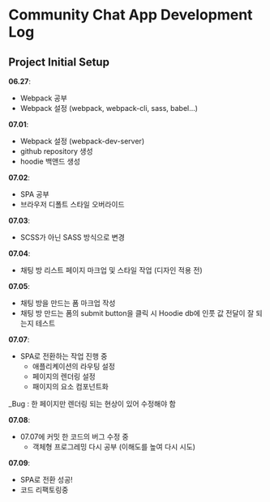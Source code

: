 # Community Chat App Development Log

## Project Initial Setup

__06.27__:

- Webpack 공부
- Webpack 설정 (webpack, webpack-cli, sass, babel...)

__07.01__:

- Webpack 설정 (webpack-dev-server)
- github repository 생성
- hoodie 백앤드 생성

__07.02__:

- SPA 공부
- 브라우저 디폴트 스타일 오버라이드

__07.03__:

- SCSS가 아닌 SASS 방식으로 변경

__07.04__:

- 채팅 방 리스트 페이지 마크업 및 스타일 작업 (디자인 적용 전)

__07.05__:

- 채팅 방을 만드는 폼 마크업 작성
- 채팅 방 만드는 폼의 submit button을 클릭 시 Hoodie db에 인풋 값 전달이 잘 되는지 테스트

__07.07__:

- SPA로 전환하는 작업 진행 중
  - 애플리켸이션의 라우팅 설정
  - 페이지의 렌더링 설정
  - 패이지의 요소 컴포넌트화

_Bug : 한 페이지만 렌더링 되는 현상이 있어 수정해야 함

__07.08__:

- 07.07에 커밋 한 코드의 버그 수정 중
  - 객체형 프로그레밍 다시 공부 (이해도를 높여 다시 시도)

__07.09__:

- SPA로 전환 성공!
- 코드 리팩토링중

